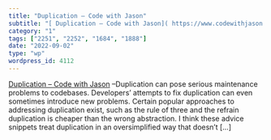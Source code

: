 ```yaml
---
title: "Duplication – Code with Jason"
subtitle: "[ Duplication – Code with Jason]( https://www.codewithjason.com/duplication/) –Duplication can pose ..."
category: "1"
tags: ["2251", "2252", "1684", "1888"]
date: "2022-09-02"
type: "wp"
wordpress_id: 4112
---
```

[ Duplication – Code with Jason]( https://www.codewithjason.com/duplication/) –Duplication can pose serious maintenance problems to codebases. Developers’ attempts to fix duplication can even sometimes introduce new problems. Certain popular approaches to addressing duplication exist, such as the rule of three and the refrain duplication is cheaper than the wrong abstraction. I think these advice snippets treat duplication in an oversimplified way that doesn’t […]